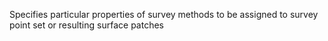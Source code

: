 Specifies particular properties of survey methods to be assigned to survey point set or resulting surface patches

<!-- end of short definition -->

